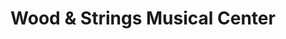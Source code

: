 ---
title: "Wood & Strings Musical Center"
url: /arlington/wood-und-strings-musical-center/
shop: Instrumente
---